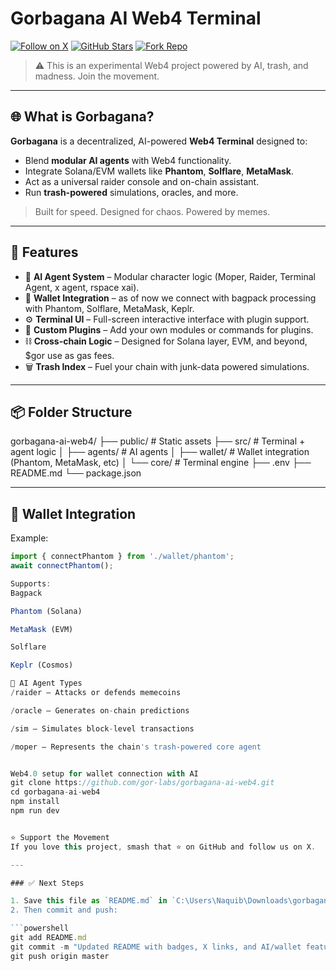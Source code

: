 # Gorbagana AI Web4 Terminal

[![Follow on X](https://img.shields.io/twitter/follow/gor_labs?style=social)](https://x.com/gorbagana_labs)
[![GitHub Stars](https://img.shields.io/github/stars/gor-labs/gorbagana-ai-web4?style=social)](https://github.com/gor-labs/gorbagana-ai-web4/stargazers)
[![Fork Repo](https://img.shields.io/github/forks/gor-labs/gorbagana-ai-web4?style=social)](https://github.com/gor-labs/gorbagana-ai-web4/fork)

> ⚠️ This is an experimental Web4 project powered by AI, trash, and madness. Join the movement.

---

## 🌐 What is Gorbagana?

**Gorbagana** is a decentralized, AI-powered **Web4 Terminal** designed to:
- Blend **modular AI agents** with Web4 functionality.
- Integrate Solana/EVM wallets like **Phantom**, **Solflare**, **MetaMask**.
- Act as a universal raider console and on-chain assistant.
- Run **trash-powered** simulations, oracles, and more.

> Built for speed. Designed for chaos. Powered by memes.

---

## 🚀 Features

- 🧠 **AI Agent System** – Modular character logic (Moper, Raider, Terminal Agent, x agent, rspace xai).
- 🔐 **Wallet Integration** – as of now we connect with bagpack processing with Phantom, Solflare, MetaMask, Keplr.
- ⚙️ **Terminal UI** – Full-screen interactive interface with plugin support.
- 🧩 **Custom Plugins** – Add your own modules or commands for plugins.
- ⛓ **Cross-chain Logic** – Designed for Solana layer, EVM, and beyond, $gor use as gas fees.
- 🗑️ **Trash Index** – Fuel your chain with junk-data powered simulations.

---

## 📦 Folder Structure
gorbagana-ai-web4/
├── public/ # Static assets
├── src/ # Terminal + agent logic
│ ├── agents/ # AI agents
│ ├── wallet/ # Wallet integration (Phantom, MetaMask, etc)
│ └── core/ # Terminal engine
├── .env
├── README.md
└── package.json


---

## 🔐 Wallet Integration

Example:
```ts
import { connectPhantom } from './wallet/phantom';
await connectPhantom();

Supports:
Bagpack

Phantom (Solana)

MetaMask (EVM)

Solflare

Keplr (Cosmos)

🧠 AI Agent Types
/raider – Attacks or defends memecoins

/oracle – Generates on-chain predictions

/sim – Simulates block-level transactions

/moper – Represents the chain's trash-powered core agent


Web4.0 setup for wallet connection with AI
git clone https://github.com/gor-labs/gorbagana-ai-web4.git
cd gorbagana-ai-web4
npm install
npm run dev


⭐️ Support the Movement
If you love this project, smash that ⭐️ on GitHub and follow us on X.

---

### ✅ Next Steps

1. Save this file as `README.md` in `C:\Users\Naquib\Downloads\gorbagana-ai-web4\`
2. Then commit and push:

```powershell
git add README.md
git commit -m "Updated README with badges, X links, and AI/wallet features"
git push origin master
